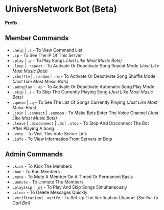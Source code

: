 # UniversNetwork Bot (Beta)
**Prefix** `.`
## Member Commands
- `.help` | `.?` - To View Command List
- `.ip` - To See The IP Of This Server
- `.play` | `.p` - To Play Songs *(Just Like Most Music Bots)*
- `.loop` | `.repeat` - To Activate Or Deactivate Song Repeat Mode *(Just Like Most Music Bots)*
- `.shuffle` | `.random` | `.rm` - To Activate Or Deactivate Song Shuffle Mode *(Just Like Most Music Bots)*
- `.autoplay` | `.ap` - To Activate Or Deactivate Automatic Song Play Mode
- `.skip` | `.s` - To Skip The Currently Playing Song *(Just Like Most Music Bots)*
- `.queue` | `.q` - To See The List Of Songs Currently Playing *(Just Like Most Music Bots)*
- `.join` | `.connect` | `.summon` - To Make Bots Enter The Voice Channel *(Just Like Most Music Bots)*
- `.leave` | `.disconnect` | `.dc` | `.stop` - To Stop And Disconnect The Bot After Playing A Song
- `.vote` - To Visit This Vote Server Link
- `.info` - To View Information From Servers or Bots

## Admin Commands
- `.kick` - To Kick The Members
- `.ban` - To Ban Members
- `.mute` - To Mute A Member On A Timed Or Permanent Basis
- `.unmute` - To Unmute The Members
- `.playskip` | `.ps` - To Play And Skip Songs Simultaneously
- `.clear` - To Delete Messages Quickly
- `.verification` | `.verify` - To Set Up The Verification Channel *(Similar To Carl Bot)*
